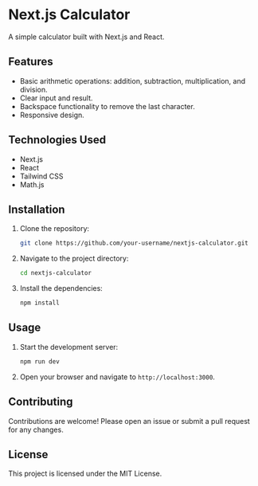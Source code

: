 # Next.js Calculator

A simple calculator built with Next.js and React.

## Features

- Basic arithmetic operations: addition, subtraction, multiplication, and division.
- Clear input and result.
- Backspace functionality to remove the last character.
- Responsive design.

## Technologies Used

- Next.js
- React
- Tailwind CSS
- Math.js

## Installation

1. Clone the repository:
    ```sh
    git clone https://github.com/your-username/nextjs-calculator.git
    ```
2. Navigate to the project directory:
    ```sh
    cd nextjs-calculator
    ```
3. Install the dependencies:
    ```sh
    npm install
    ```

## Usage

1. Start the development server:
    ```sh
    npm run dev
    ```
2. Open your browser and navigate to `http://localhost:3000`.

## Contributing

Contributions are welcome! Please open an issue or submit a pull request for any changes.

## License

This project is licensed under the MIT License.